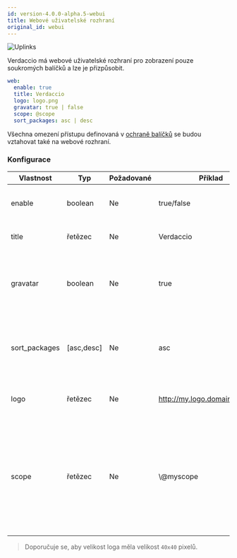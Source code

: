 ```yaml
---
id: version-4.0.0-alpha.5-webui
title: Webové uživatelské rozhraní
original_id: webui
---
```


![Uplinks](https://user-images.githubusercontent.com/558752/52916111-fa4ba980-32db-11e9-8a64-f4e06eb920b3.png)

Verdaccio má webové uživatelské rozhraní pro zobrazení pouze soukromých balíčků a lze je přizpůsobit.

```yaml
web:
  enable: true
  title: Verdaccio
  logo: logo.png
  gravatar: true | false
  scope: @scope
  sort_packages: asc | desc
```

Všechna omezení přístupu definovaná v [ochraně balíčků](protect-your-dependencies.md) se budou vztahovat také na webové rozhraní.

### Konfigurace

| Vlastnost     | Typ        | Požadované | Příklad                        | Podpora    | Popis                                                                                                                                                |
| ------------- | ---------- | ---------- | ------------------------------ | ---------- | ---------------------------------------------------------------------------------------------------------------------------------------------------- |
| enable        | boolean    | Ne         | true/false                     | všechny    | povolit zobrazení webového rozhraní                                                                                                                  |
| title         | řetězec    | Ne         | Verdaccio                      | všechny    | Popis názvu hlavičky HTML                                                                                                                            |
| gravatar      | boolean    | Ne         | true                           | `>v4`   | Gravatary budou vygenerovány pod kapotou, pokud je tato vlastnost povolena                                                                           |
| sort_packages | [asc,desc] | Ne         | asc                            | `>v4`   | Ve výchozím nastavení jsou soukromé balíčky seřazeny vzestupně                                                                                       |
| logo          | řetězec    | Ne         | http://my.logo.domain/logo.png | všechny    | uRI, kde se nachází logo (logo hlavičky)                                                                                                             |
| scope         | řetězec    | Ne         | \\@myscope                   | `>v3.x` | If you're using this registry for a specific module scope, specify that scope to set it in the webui instructions header (note: escape @ with \\@) |

> Doporučuje se, aby velikost loga měla velikost `40x40` pixelů.
